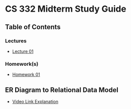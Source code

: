 # CS 332 Midterm Study Guide

## Table of Contents

### Lectures

- [Lecture 01](https://github.com/JaredDyreson/university/blob/master/4/Fall/CS-332/notes/L01/Notes.md)

### Homework(s)

- [Homework 01](https://github.com/JaredDyreson/university/blob/master/4/Fall/CS-332/homework/1/Homework-1.md)

## ER Diagram to Relational Data Model

- [Video Link Explanation](https://www.youtube.com/watch?v=CZTkgMoqVss)
<!--- [Lecture Slides]()-->
